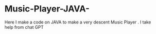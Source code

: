 # Music-Player-JAVA-
Here I make a code on JAVA to make a very descent Music Player . I take help from chat GPT
